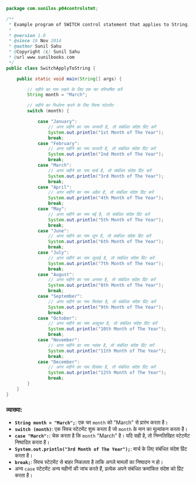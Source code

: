 ```java
package com.sunilos.p04controlstmt;

/**
 * Example program of SWITCH control statement that applies to String.
 * 
 * @version 1.0
 * @since 16 Nov 2014
 * @author Sunil Sahu
 * @Copyright (c) Sunil Sahu
 * @url www.sunilbooks.com
 */
public class SwitchApplyToString {

    public static void main(String[] args) {

        // महीने का नाम रखने के लिए एक चर परिभाषित करें
        String month = "March";

        // महीने का निर्धारण करने के लिए स्विच स्टेटमेंट
        switch (month) {

            case "January":
                // अगर महीने का नाम जनवरी है, तो संबंधित संदेश प्रिंट करें
                System.out.println("1st Month of The Year");
                break;
            case "February":
                // अगर महीने का नाम फरवरी है, तो संबंधित संदेश प्रिंट करें
                System.out.println("2nd Month of The Year");
                break;
            case "March":
                // अगर महीने का नाम मार्च है, तो संबंधित संदेश प्रिंट करें
                System.out.println("3rd Month of The Year");
                break;
            case "April":
                // अगर महीने का नाम अप्रैल है, तो संबंधित संदेश प्रिंट करें
                System.out.println("4th Month of The Year");
                break;
            case "May":
                // अगर महीने का नाम मई है, तो संबंधित संदेश प्रिंट करें
                System.out.println("5th Month of The Year");
                break;
            case "June":
                // अगर महीने का नाम जून है, तो संबंधित संदेश प्रिंट करें
                System.out.println("6th Month of The Year");
                break;
            case "July":
                // अगर महीने का नाम जुलाई है, तो संबंधित संदेश प्रिंट करें
                System.out.println("7th Month of The Year");
                break;
            case "August":
                // अगर महीने का नाम अगस्त है, तो संबंधित संदेश प्रिंट करें
                System.out.println("8th Month of The Year");
                break;
            case "September":
                // अगर महीने का नाम सितंबर है, तो संबंधित संदेश प्रिंट करें
                System.out.println("9th Month of The Year");
                break;
            case "October":
                // अगर महीने का नाम अक्टूबर है, तो संबंधित संदेश प्रिंट करें
                System.out.println("10th Month of The Year");
                break;
            case "November":
                // अगर महीने का नाम नवंबर है, तो संबंधित संदेश प्रिंट करें
                System.out.println("11th Month of The Year");
                break;
            case "December":
                // अगर महीने का नाम दिसंबर है, तो संबंधित संदेश प्रिंट करें
                System.out.println("12th Month of The Year");
                break;
        }
    }
}
```

### व्याख्या:
- **`String month = "March";`**: एक चर `month` को "March" से प्रारंभ करता है।
- **`switch (month)`**: एक स्विच स्टेटमेंट शुरू करता है जो `month` के मान का मूल्यांकन करता है।
- **`case "March":`**: चेक करता है कि `month` "March" है। यदि सही है, तो निम्नलिखित स्टेटमेंट निष्पादित करता है।
- **`System.out.println("3rd Month of The Year");`**: मार्च के लिए संबंधित संदेश प्रिंट करता है।
- **`break;`**: स्विच स्टेटमेंट से बाहर निकलता है ताकि अगले मामलों का निष्पादन न हो।
- अन्य `case` स्टेटमेंट अन्य महीनों की जांच करते हैं, प्रत्येक अपने संबंधित क्रमांकित संदेश को प्रिंट करता है।
